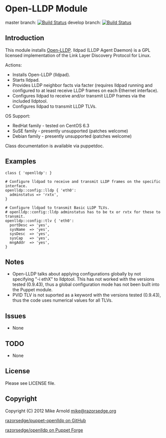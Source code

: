 Open-LLDP Module
================

master branch: [![Build Status](https://secure.travis-ci.org/razorsedge/puppet-openlldp.png?branch=master)](http://travis-ci.org/razorsedge/puppet-openlldp)
develop branch: [![Build Status](https://secure.travis-ci.org/razorsedge/puppet-openlldp.png?branch=develop)](http://travis-ci.org/razorsedge/puppet-openlldp)

Introduction
------------

This module installs [Open-LLDP](http://www.open-lldp.org/).  lldpad (LLDP Agent Daemon) is a GPL licensed implementation of the Link Layer Discovery Protocol for Linux.

Actions:

* Installs Open-LLDP (lldpad).
* Starts lldpad.
* Provides LLDP neighbor facts via facter (requires lldpad running and configured to at least receive LLDP frames on each Ethernet interface).
* Configures lldpad to receive and/or transmit LLDP frames via the included lldptool.
* Configures lldpad to transmit LLDP TLVs.

OS Support:

* RedHat family - tested on CentOS 6.3
* SuSE family   - presently unsupported (patches welcome)
* Debian family - presently unsupported (patches welcome)

Class documentation is available via puppetdoc.

Examples
--------

    class { 'openlldp': }

    # Configure lldpad to receive and transmit LLDP frames on the specific interface.
    openlldp::config::lldp { 'eth0':
      adminstatus => 'rxtx',
    }

    # Configure lldpad to transmit Basic LLDP TLVs.
    # openlldp::config::lldp adminstatus has to be tx or rxtx for these to transmit.
    openlldp::config::tlv { 'eth0':
      portDesc => 'yes',
      sysName  => 'yes',
      sysDesc  => 'yes',
      sysCap   => 'yes',
      mngAddr  => 'yes',
    }


Notes
-----

* Open-LLDP talks about applying configurations globally by not specifying "-i ethX" to lldptool. This has not worked with the versions tested (0.9.43), thus a global configuration mode has not been built into the Puppet module.
* PVID TLV is not suported as a keyword with the versions tested (0.9.43), thus the code uses numerical values for all TLVs.

Issues
------

* None

TODO
----

* None

License
-------

Please see LICENSE file.

Copyright
---------

Copyright (C) 2012 Mike Arnold <mike@razorsedge.org>

[razorsedge/puppet-openlldp on GitHub](https://github.com/razorsedge/puppet-openlldp)

[razorsedge/openlldp on Puppet Forge](http://forge.puppetlabs.com/razorsedge/openlldp)

